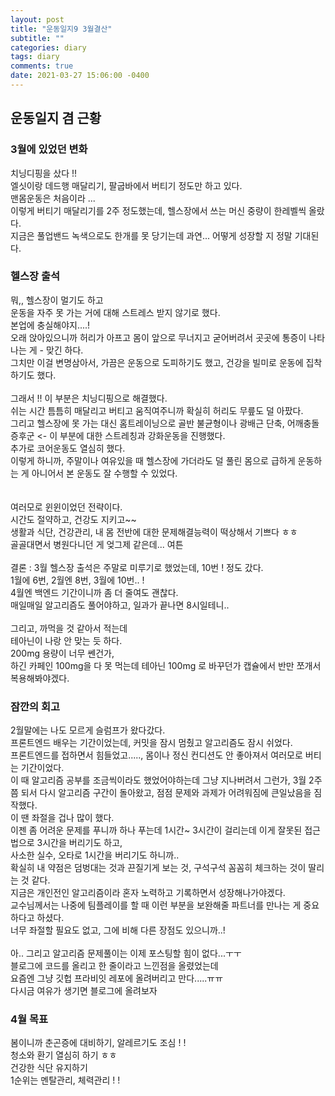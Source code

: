 ```yaml
---
layout: post
title: "운동일지9 3월결산"
subtitle: ""
categories: diary
tags: diary
comments: true
date: 2021-03-27 15:06:00 -0400
---
```



## 운동일지 겸 근황  
### 3월에 있었던 변화  
치닝디핑을 샀다 !!  
엘싯이랑 데드행 매달리기, 팔굽바에서 버티기 정도만 하고 있다.       
맨몸운동은 처음이라 ...     
이렇게 버티기 매달리기를 2주 정도했는데, 헬스장에서 쓰는 머신 중량이 한레벨씩 올랐다.  
지금은 풀업밴드 녹색으로도 한개를 못 당기는데 과연... 어떻게 성장할 지 정말 기대된다.  

### 헬스장 출석  
뭐,, 헬스장이 멀기도 하고  
운동을 자주 못 가는 거에 대해 스트레스 받지 않기로 했다.  
본업에 충실해야지....!  
오래 앉아있으니까 허리가 아프고 몸이 앞으로 무너지고 굳어버려서 곳곳에 통증이 나타나는 게 -  맞긴 하다.  
그치만 이걸 변명삼아서, 가끔은 운동으로 도피하기도 했고, 건강을 빌미로 운동에 집착하기도 했다.  
<br>
그래서 !! 이 부분은 치닝디핑으로 해결했다.  
쉬는 시간 틈틈히 매달리고 버티고 움직여주니까 확실히 허리도 무릎도 덜 아팠다.  
그리고 헬스장에 못 가는 대신 홈트레이닝으로 골반 불균형이나 광배근 단축, 어깨충돌증후군 <- 이 부분에 대한 스트레칭과 강화운동을 진행했다.  
추가로 코어운동도 열심히 했다.  
이렇게 하니까, 주말이나 여유있을 때 헬스장에 가더라도 덜 풀린 몸으로 급하게 운동하는 게 아니어서 본 운동도 잘 수행할 수 있었다.  
<br>  
여러모로 윈윈이었던 전략이다.   
시간도 절약하고, 건강도 지키고~~     
생활과 식단, 건강관리, 내 몸 전반에 대한 문제해결능력이 떡상해서 기쁘다 ㅎㅎ  
골골대면서 병원다니던 게 엊그제 같은데... 여튼  
<br>
결론 : 3월 헬스장 출석은 주말로 미루기로 했었는데, 10번 ! 정도 갔다.  
1월에 6번, 2월엔 8번, 3월에 10번.. !  
4월엔 백엔드 기간이니까 좀 더 줄여도 괜찮다.  
매일매일 알고리즘도 풀어야하고,  일과가 끝나면 8시일테니..  
<br>
그리고, 까먹을 것 같아서 적는데  
테아닌이 나랑 안 맞는 듯 하다.  
200mg 용량이 너무 쎈건가,  
하긴 카페인 100mg을 다 못 먹는데 테아닌 100mg 로 바꾸던가 캡슐에서 반만 쪼개서 복용해봐야겠다.  
 
### 잠깐의 회고
2월말에는 나도 모르게 슬럼프가 왔다갔다.     
프론트엔드 배우는 기간이었는데, 커밋을 잠시 멈췄고 알고리즘도 잠시 쉬었다.  
프론트엔드를 접하면서 힘들었고....., 몸이나 정신 컨디션도 안 좋아져서 여러모로 버티는 기간이었다.    
이 때 알고리즘 공부를 조금씩이라도 했었어야하는데 그냥 지나버려서 그런가, 3월 2주쯤 되서 다시 알고리즘 구간이 돌아왔고, 점점 문제와 과제가 어려워짐에 큰일났음을 짐작했다.  
이 땐 좌절을 겁나 많이 했다.  
이젠 좀 어려운 문제를 푸니까 하나 푸는데 1시간~ 3시간이 걸리는데 이게 잘못된 접근법으로 3시간을 버리기도 하고,  
사소한 실수, 오타로 1시간을 버리기도 하니까..  
확실히 내 약점은 덤벙대는 것과 끈질기게 보는 것, 구석구석 꼼꼼히 체크하는 것이 딸리는 것 같다.  
지금은 개인전인 알고리즘이라 혼자 노력하고 기록하면서 성장해나가야겠다.  
교수님께서는 나중에 팀플레이를 할 때 이런 부분을 보완해줄 파트너를 만나는 게 중요하다고 하셨다.  
너무 좌절할 필요도 없고, 그에 비해 다른 장점도 있으니까..!  
<br>
아.. 그리고 알고리즘 문제풀이는 이제 포스팅할 힘이 없다...ㅜㅜ  
블로그에 코드를 올리고 한 줄이라고 느낀점을 올렸었는데  
요즘엔 그냥 깃헙 프라비잇 레포에 올려버리고 만다.....ㅠㅠ  
다시금 여유가 생기면 블로그에 올려보자  


### 4월 목표  
봄이니까 춘곤증에 대비하기, 알레르기도 조심 ! !   
청소와 환기 열심히 하기 ㅎㅎ  
건강한 식단 유지하기  
1순위는 멘탈관리, 체력관리 ! !  
